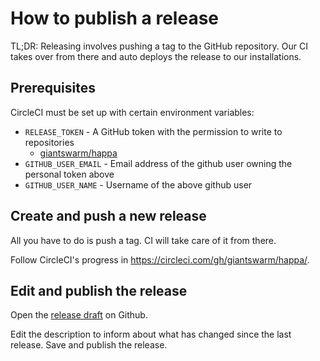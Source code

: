 # How to publish a release

TL;DR: Releasing involves pushing a tag to the GitHub repository. Our CI takes
over from there and auto deploys the release to our installations.

## Prerequisites

CircleCI must be set up with certain environment variables:

- `RELEASE_TOKEN` - A GitHub token with the permission to write to repositories
  - [giantswarm/happa](https://github.com/giantswarm/gsctl/)
- `GITHUB_USER_EMAIL` - Email address of the github user owning the personal token above
- `GITHUB_USER_NAME` - Username of the above github user

## Create and push a new release

All you have to do is push a tag. CI will take care of it from there.

Follow CircleCI's progress in https://circleci.com/gh/giantswarm/happa/.

## Edit and publish the release

Open the [release draft](https://github.com/giantswarm/happa/releases/) on Github.

Edit the description to inform about what has changed since the last release.
Save and publish the release.
